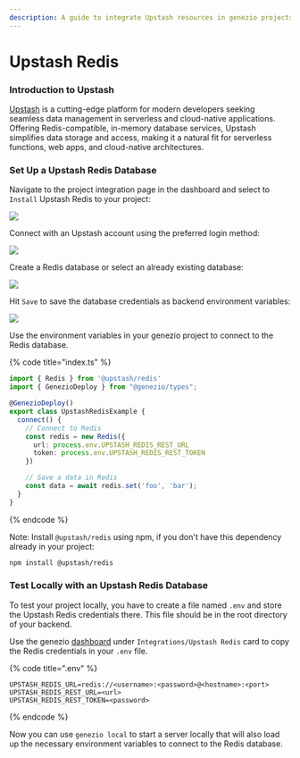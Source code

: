 ```yaml
---
description: A guide to integrate Upstash resources in genezio projects
---
```


# Upstash Redis

### Introduction to Upstash

[Upstash](https://upstash.com/?utm_source=genezio+&utm_medium=documentation&utm_campaign=post) is a cutting-edge platform for modern developers seeking seamless data management in serverless and cloud-native applications. Offering Redis-compatible, in-memory database services, Upstash simplifies data storage and access, making it a natural fit for serverless functions, web apps, and cloud-native architectures.

### Set Up a Upstash Redis Database

Navigate to the project integration page in the dashboard and select to `Install` Upstash Redis to your project:

![](</img/image (39) (1).png>)

Connect with an Upstash account using the preferred login method:

![](</img/image (43) (1).png>)

Create a Redis database or select an already existing database:

![](</img/image (42) (1).png>)

Hit `Save` to save the database credentials as backend environment variables:

![](</img/image (44) (1).png>)

Use the environment variables in your genezio project to connect to the Redis database.

{% code title="index.ts" %}

```typescript
import { Redis } from '@upstash/redis'
import { GenezioDeploy } from "@genezio/types";

@GenezioDeploy()
export class UpstashRedisExample {
  connect() {
    // Connect to Redis
    const redis = new Redis({
      url: process.env.UPSTASH_REDIS_REST_URL
      token: process.env.UPSTASH_REDIS_REST_TOKEN
    })

    // Save a data in Redis
    const data = await redis.set('foo', 'bar');
  }
}
```

{% endcode %}

Note: Install `@upstash/redis` using npm, if you don't have this dependency already in your project:

```bash
npm install @upstash/redis
```

### Test Locally with an Upstash Redis Database

To test your project locally, you have to create a file named `.env` and store the Upstash Redis credentials there. This file should be in the root directory of your backend.

Use the genezio [dashboard](https://app.genez.io) under `Integrations/Upstash Redis` card to copy the Redis credentials in your `.env` file.

{% code title=".env" %}

```
UPSTASH_REDIS_URL=redis://<username>:<password>@<hostname>:<port>
UPSTASH_REDIS_REST_URL=<url>
UPSTASH_REDIS_REST_TOKEN=<password>
```

{% endcode %}

Now you can use `genezio local` to start a server locally that will also load up the necessary environment variables to connect to the Redis database.
